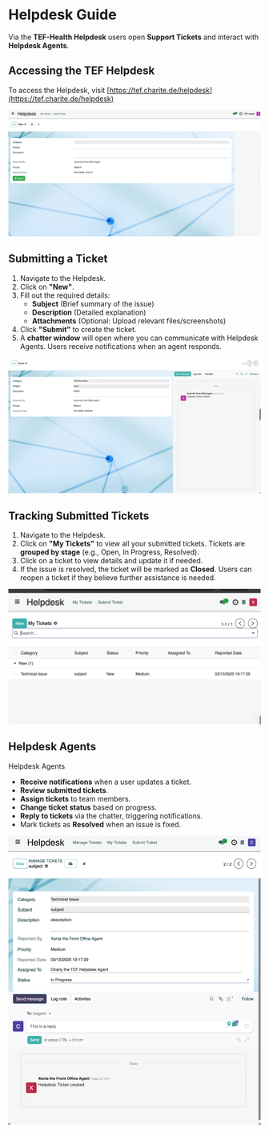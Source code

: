# Helpdesk Guide

Via the **TEF-Health Helpdesk** users open **Support Tickets** and interact with **Helpdesk Agents**. 

## Accessing the TEF Helpdesk
To access the Helpdesk, visit 
[https://tef.charite.de/helpdesk](https://tef.charite.de/helpdesk)

![Ticket Submission](img/helpdesk-1.png)

## Submitting a Ticket
1. Navigate to the Helpdesk.  
2. Click on **"New"**.  
3. Fill out the required details:  
    - **Subject** (Brief summary of the issue)  
    - **Description** (Detailed explanation)  
    - **Attachments** (Optional: Upload relevant files/screenshots)  
4. Click **"Submit"** to create the ticket.  
5. A **chatter window** will open where you can communicate with Helpdesk Agents. Users receive notifications when an agent responds.

![Ticket Submission](img/helpdesk-2.png)

## Tracking Submitted Tickets
1. Navigate to the Helpdesk.  
2. Click on  **"My Tickets"** to view all your submitted tickets. Tickets are **grouped by stage** (e.g., Open, In Progress, Resolved).
3. Click on a ticket to view details and update it if needed.
4. If the issue is resolved, the ticket will be marked as **Closed**. Users can reopen a ticket if they believe further assistance is needed.

![Ticket Submission](img/helpdesk-3.png)

## Helpdesk Agents
Helpdesk Agents  

- **Receive notifications** when a user updates a ticket. 
- **Review submitted tickets**. 
- **Assign tickets** to team members.  
- **Change ticket status** based on progress.  
- **Reply to tickets** via the chatter, triggering notifications.  
- Mark tickets as **Resolved** when an issue is fixed.  
  
  
![Ticket Submission](img/helpdesk-4.png)
